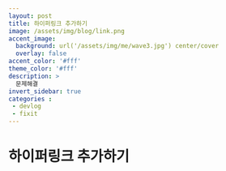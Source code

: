 ```yaml
---
layout: post
title: 하이퍼링크 추가하기
image: /assets/img/blog/link.png
accent_image: 
  background: url('/assets/img/me/wave3.jpg') center/cover
  overlay: false
accent_color: '#fff'
theme_color: '#fff'
description: >
  문제해결
invert_sidebar: true
categories :
 - devlog	
 - fixit
---
```


# 하이퍼링크 추가하기